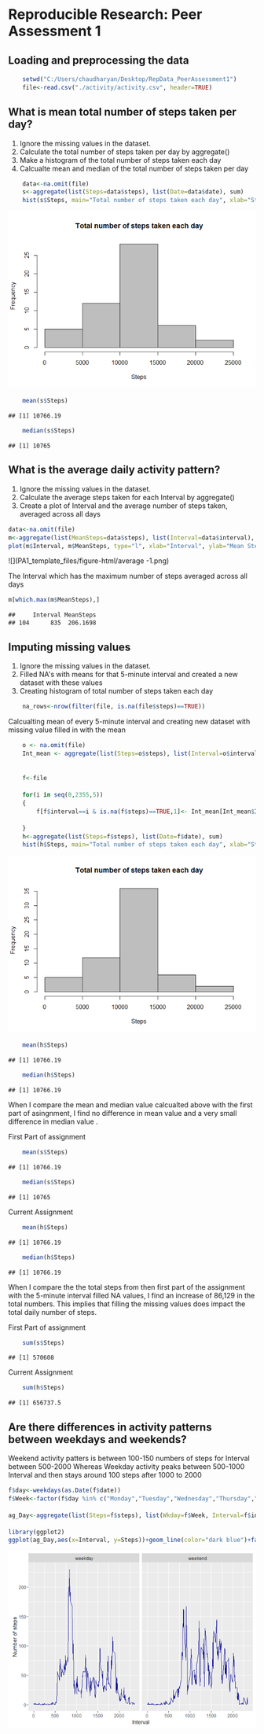 # Reproducible Research: Peer Assessment 1




## Loading and preprocessing the data



```r
    setwd("C:/Users/chaudharyan/Desktop/RepData_PeerAssessment1")
    file<-read.csv("./activity/activity.csv", header=TRUE)
```
## What is mean total number of steps taken per day?

 1. Ignore the missing values in the dataset.
 2. Calculate the total number of steps taken per day by aggregate()
 3. Make a histogram of the total number of steps taken each day
 4. Calcualte mean and median of the total number of steps taken per day

    

```r
    data<-na.omit(file)
    s<-aggregate(list(Steps=data$steps), list(Date=data$date), sum)
    hist(s$Steps, main="Total number of steps taken each day", xlab="Steps",col="grey")
```

![](PA1_template_files/figure-html/meansteps-1.png)<!-- -->

```r
    mean(s$Steps)
```

```
## [1] 10766.19
```

```r
    median(s$Steps)
```

```
## [1] 10765
```

## What is the average daily activity pattern?

1. Ignore the missing values in the dataset.
2. Calculate the average steps taken for each Interval by aggregate()
3. Create a plot of Interval and the average number of steps taken, averaged across all days


```r
data<-na.omit(file)   
m<-aggregate(list(MeanSteps=data$steps), list(Interval=data$interval), mean)
plot(m$Interval, m$MeanSteps, type="l", xlab="Interval", ylab="Mean Steps",main="Average number of steps")
```

![](PA1_template_files/figure-html/average -1.png)<!-- -->


The Interval which has the maximum number of steps averaged across all days


```r
m[which.max(m$MeanSteps),]
```

```
##     Interval MeanSteps
## 104      835  206.1698
```


## Imputing missing values

1. Ignore the missing values in the dataset.
2. Filled NA's with means for that 5-minute interval and created a new dataset with these values
3. Creating histogram of total number of steps taken each day  




```r
    na_rows<-nrow(filter(file, is.na(file$steps)==TRUE))
```

Calcualting mean of every 5-minute interval and creating new dataset with missing value filled in with the mean


```r
    o <- na.omit(file) 
    Int_mean <- aggregate(list(Steps=o$steps), list(Interval=o$interval), mean)
    
    
    f<-file

    for(i in seq(0,2355,5)) 
    {
        f[f$interval==i & is.na(f$steps)==TRUE,1]<- Int_mean[Int_mean$Interval==i,2]
        
    }
    h<-aggregate(list(Steps=f$steps), list(Date=f$date), sum)
    hist(h$Steps, main="Total number of steps taken each day", xlab="Steps",col="grey")
```

![](PA1_template_files/figure-html/fillthemissing-1.png)<!-- -->

```r
    mean(h$Steps)
```

```
## [1] 10766.19
```

```r
    median(h$Steps)
```

```
## [1] 10766.19
```

When I compare the mean and median value calcualted above with the first part of asingnment, I find no difference in mean value and a very small difference in median value . 


First Part of assignment 

```r
    mean(s$Steps)
```

```
## [1] 10766.19
```

```r
    median(s$Steps)
```

```
## [1] 10765
```

Current Assignment 

```r
    mean(h$Steps)
```

```
## [1] 10766.19
```

```r
    median(h$Steps)
```

```
## [1] 10766.19
```

When I compare the the total steps from then first part of the assignment with the 5-minute interval filled NA values, I find an increase of 86,129 in the total numbers. This implies that filling the missing values does impact the total daily number of steps.

First Part of assignment 

```r
    sum(s$Steps)
```

```
## [1] 570608
```

Current Assignment 

```r
    sum(h$Steps)
```

```
## [1] 656737.5
```



## Are there differences in activity patterns between weekdays and weekends?
Weekend activity patters is between 100-150 numbers of steps for Interval between 500-2000
Whereas Weekday activity peaks between 500-1000 Interval and then stays around 100 steps after 1000 to 2000


```r
f$day<-weekdays(as.Date(f$date))
f$Week<-factor(f$day %in% c("Monday","Tuesday","Wednesday","Thursday","Friday"),levels=c(TRUE,FALSE),         labels=c("weekday","weekend") )

ag_Day<-aggregate(list(Steps=f$steps), list(Wkday=f$Week, Interval=f$interval), mean)

library(ggplot2)
ggplot(ag_Day,aes(x=Interval, y=Steps))+geom_line(color="dark blue")+facet_wrap(~Wkday) +labs(x="Interval", y="Number of steps")
```

![](PA1_template_files/figure-html/weekday-1.png)<!-- -->
